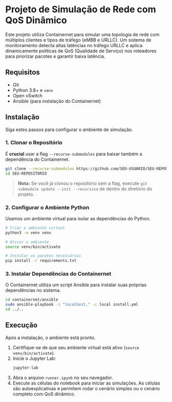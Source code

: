 # Projeto de Simulação de Rede com QoS Dinâmico

Este projeto utiliza Containernet para simular uma topologia de rede com múltiplos clientes e tipos de tráfego (eMBB e URLLC). Um sistema de monitoramento detecta altas latências no tráfego URLLC e aplica dinamicamente políticas de QoS (Qualidade de Serviço) nos roteadores para priorizar pacotes e garantir baixa latência.

## Requisitos

*   Git
*   Python 3.8+ e `venv`
*   Open vSwitch
*   Ansible (para instalação do Containernet)

## Instalação

Siga estes passos para configurar o ambiente de simulação.

### 1. Clonar o Repositório

É **crucial** usar a flag `--recurse-submodules` para baixar também a dependência do Containernet.

```bash
git clone --recurse-submodules https://github.com/SEU-USUARIO/SEU-REPOSITORIO.git
cd SEU-REPOSITORIO
```
> **Nota:** Se você já clonou o repositório sem a flag, execute `git submodule update --init --recursive` de dentro do diretório do projeto.

### 2. Configurar o Ambiente Python

Usamos um ambiente virtual para isolar as dependências do Python.

```bash
# Criar o ambiente virtual
python3 -m venv venv

# Ativar o ambiente
source venv/bin/activate

# Instalar os pacotes necessários
pip install -r requirements.txt
```

### 3. Instalar Dependências do Containernet

O Containernet utiliza um script Ansible para instalar suas próprias dependências no sistema.

```bash
cd containernet/ansible
sudo ansible-playbook -i "localhost," -c local install.yml
cd ../..
```

## Execução

Após a instalação, o ambiente está pronto.

1.  Certifique-se de que seu ambiente virtual está ativo (`source venv/bin/activate`).
2.  Inicie o Jupyter Lab:
    ```bash
    jupyter-lab
    ```
3.  Abra o arquivo `runner.ipynb` no seu navegador.
4.  Execute as células do notebook para iniciar as simulações. As células são autoexplicativas e permitem rodar o cenário simples ou o cenário completo com QoS dinâmico.